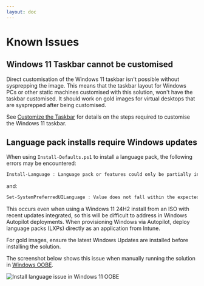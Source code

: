 ```yaml
---
layout: doc
---
```

# Known Issues

## Windows 11 Taskbar cannot be customised

Direct customisation of the Windows 11 taskbar isn't possible without sysprepping the image. This means that the taskbar layout for Windows PCs or other static machines customised with this solution, won't have the taskbar customised. It should work on gold images for virtual desktops that are sysprepped after being customised.

See [Customize the Taskbar](https://learn.microsoft.com/en-us/windows-hardware/customize/desktop/customize-the-windows-11-taskbar) for details on the steps required to customise the Windows 11 taskbar.

## Language pack installs require Windows updates

When using `Install-Defaults.ps1` to install a language pack, the following errors may be encountered:

```powershell
Install-Language : Language pack or features could only be partially installed. ErrorCode: -2146498159. Please try again.
```

and:

```powershell
Set-SystemPreferredUILanguage : Value does not fall within the expected range.
```

This occurs even when using a Windows 11 24H2 install from an ISO with recent updates integrated, so this will be difficult to address in Windows Autopilot deployments. When provisioning Windows via Autopilot, deploy language packs (LXPs) directly as an application from Intune.

For gold images, ensure the latest Windows Updates are installed before installing the solution.

The screenshot below shows this issue when manually running the solution in [Windows OOBE](https://learn.microsoft.com/en-us/windows-hardware/customize/desktop/customize-oobe-in-windows-11).

![Install language issue in Windows 11 OOBE](assets/img/languageerror.png)
